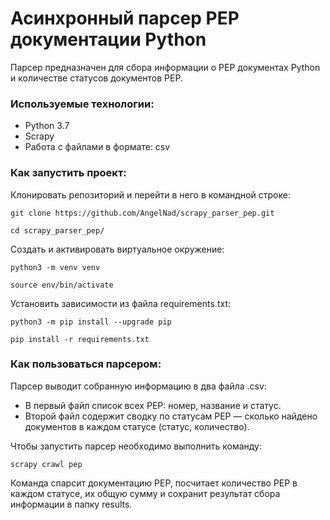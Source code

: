 # Асинхронный парсер PEP документации Python
Парсер предназначен для сбора информации о PEP документах Python и количестве статусов документов PEP.

### Используемые технологии:
+ Python 3.7
+ Scrapy
+ Работа с файлами в формате: csv

### Как запустить проект:

Клонировать репозиторий и перейти в него в командной строке:
```
git clone https://github.com/AngelNad/scrapy_parser_pep.git
```
```
cd scrapy_parser_pep/
```

Cоздать и активировать виртуальное окружение:

```
python3 -m venv venv
```
```
source env/bin/activate
```

Установить зависимости из файла requirements.txt:

```
python3 -m pip install --upgrade pip
```
```
pip install -r requirements.txt
```

### Как пользоваться парсером:
Парсер выводит собранную информацию в два файла .csv:
+ В первый файл список всех PEP: номер, название и статус.
+ Второй файл содержит сводку по статусам PEP — сколько найдено документов в каждом статусе (статус, количество).

Чтобы запустить парсер необходимо выполнить команду:
```
scrapy crawl pep
```

Команда спарсит документацию PEP, посчитает количество PEP в каждом статусе, их общую сумму и сохранит результат сбора информации в папку results.